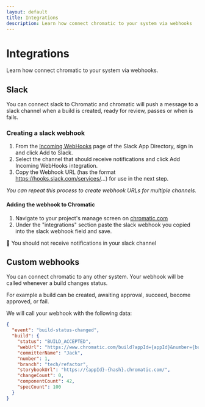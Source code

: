 ```yaml
---
layout: default
title: Integrations
description: Learn how connect chromatic to your system via webhooks
---
```


# Integrations

Learn how connect chromatic to your system via webhooks.

## Slack

You can connect slack to Chromatic and chromatic will push a message to a slack channel when a build is created, ready for review, passes or when is fails.

### Creating a slack webhook

1. From the [Incoming WebHooks](https://slack.com/apps/A0F7XDUAZ-incoming-webhooks) page of the Slack App Directory, sign in and click Add to Slack.
2. Select the channel that should receive notifications and click Add Incoming WebHooks integration.
3. Copy the Webhook URL (has the format https://hooks.slack.com/services/...) for use in the next step.

*You can repeat this process to create webhook URLs for multiple channels.*

#### Adding the webhook to Chromatic

1. Navigate to your project's manage screen on [chromatic.com](https://www.chromatic.com/)
2. Under the "integrations" section paste the slack webhook you copied into the slack webhook field and save.

🎉 You should not receive notifications in your slack channel

## Custom webhooks

You can connect chromatic to any other system. Your webhook will be called whenever a build changes status.

For example a build can be created, awaiting approval, succeed, become approved, or fail.

We will call your webhook with the following data:

```json
{
  "event": "build-status-changed",
  "build": {
    "status": "BUILD_ACCEPTED",
    "webUrl": "https://www.chromatic.com/build?appId={appId}&number={buildNumber}",
    "committerName": "Jack",
    "number": 1,
    "branch": "tech/refactor",
    "storybookUrl": "https://{appId}-{hash}.chromatic.com/",
    "changeCount": 0,
    "componentCount": 42,
    "specCount": 100
  }
}
```

